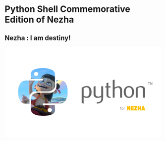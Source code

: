 # Python Shell Commemorative Edition of Nezha

## Nezha : I am destiny!

![py4nz logo](pics/py4nz_logo_py_tm.jpg)
